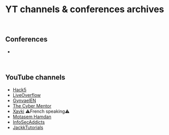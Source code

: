# YT channels & conferences archives

<br/>

## Conferences
*

<br/>

## YouTube channels
* [Hack5](https://www.youtube.com/user/Hak5Darren/videos)
* [LiveOverflow](https://www.youtube.com/channel/UClcE-kVhqyiHCcjYwcpfj9w/videos)
* [GynvaelEN](https://www.youtube.com/user/GynvaelEN/videos)
* [The Cyber Mentor](https://www.youtube.com/channel/UC0ArlFuFYMpEewyRBzdLHiw/videos)
* [Xavki](https://www.youtube.com/c/xavki-linux/videos) :warning:French speaking:warning:
* [Motasem Hamdan](https://www.youtube.com/channel/UCNSdU_1ehXtGclimTVckHmQ/videos)
* [InfoSecAddicts](https://www.youtube.com/channel/UCZZT2uxzBcq4mJ1VKAjl2Yw/videos)
* [JackkTutorials](https://www.youtube.com/user/JackkTutorials/videos)
